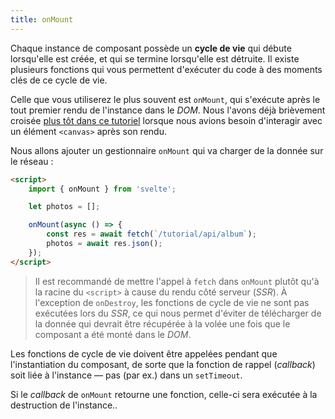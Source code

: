 ```yaml
---
title: onMount
---
```


Chaque instance de composant possède un **cycle de vie** qui débute lorsqu'elle est créée, et qui se termine lorsqu'elle est détruite. Il existe plusieurs fonctions qui vous permettent d'exécuter du code à des moments clés de ce cycle de vie.

Celle que vous utiliserez le plus souvent est `onMount`, qui s'exécute après le tout premier rendu de l'instance dans le <span class="vo">_DOM_</span>. Nous l'avons déjà brièvement croisée [plus tôt dans ce tutoriel](/tutorial/bind-this) lorsque nous avions besoin d'interagir avec un élément `<canvas>` après son rendu.

Nous allons ajouter un gestionnaire `onMount` qui va charger de la donnée sur le réseau :

```html
<script>
	import { onMount } from 'svelte';

	let photos = [];

	onMount(async () => {
		const res = await fetch(`/tutorial/api/album`);
		photos = await res.json();
	});
</script>
```
> Il est recommandé de mettre l'appel à `fetch` dans `onMount` plutôt qu'à la racine du `<script>` à cause du rendu côté serveur (<span class="vo">_SSR_</span>). À l'exception de `onDestroy`, les fonctions de cycle de vie ne sont pas exécutées lors du <span class="vo">_SSR_</span>, ce qui nous permet d'éviter de télécharger de la donnée qui devrait être récupérée à la volée une fois que le composant a été monté dans le <span class="vo">_DOM_</span>.

Les fonctions de cycle de vie doivent être appelées pendant que l'instantiation du composant, de sorte que la fonction de rappel (<span class="vo">_callback_</span>) soit liée à l'instance — pas (par ex.) dans un `setTimeout`.

Si le <span class="vo">_callback_</span> de `onMount` retourne une fonction, celle-ci sera exécutée à la destruction de l'instance..
